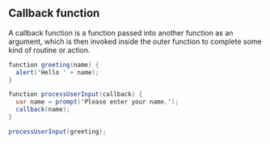 ## Callback function

A callback function is a function passed into another function as an argument, which is then invoked inside the outer function to complete some kind of routine or action.

```c#
function greeting(name) {
  alert('Hello ' + name);
}

function processUserInput(callback) {
  var name = prompt('Please enter your name.');
  callback(name);
}

processUserInput(greeting);
```

